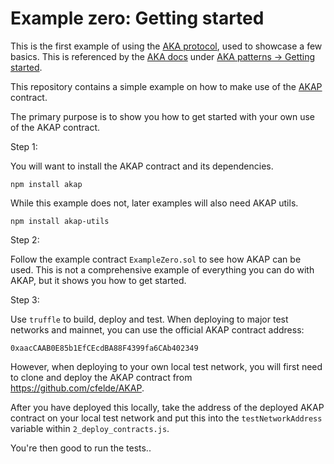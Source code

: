 # Example zero: Getting started

This is the first example of using the [AKA protocol](https://akap.me),
used to showcase a few basics. This is referenced by the [AKA docs](https://akap.me/docs)
under [AKA patterns -> Getting started](https://akap.me/docs/patterns#getting-started).

This repository contains a simple example on how to make use
of the [AKAP](https://akap.me) contract.

The primary purpose is to show you how to get started with your own use
of the AKAP contract.

Step 1:

You will want to install the AKAP contract and its dependencies.

`npm install akap`

While this example does not, later examples will also need AKAP utils.

`npm install akap-utils`

Step 2:

Follow the example contract `ExampleZero.sol` to see how AKAP can be used.
This is not a comprehensive example of everything you can do with AKAP,
but it shows you how to get started.

Step 3:

Use `truffle` to build, deploy and test. When deploying to major test
networks and mainnet, you can use the official AKAP contract address:

`0xaacCAAB0E85b1EfCEcdBA88F4399fa6CAb402349`

However, when deploying to your own local test network, you will first
need to clone and deploy the AKAP contract from https://github.com/cfelde/AKAP.

After you have deployed this locally, take the address of the deployed AKAP
contract on your local test network and put this into the `testNetworkAddress`
variable within `2_deploy_contracts.js`.

You're then good to run the tests..
